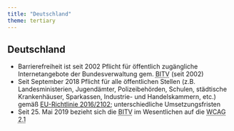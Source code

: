```yaml
---
title: "Deutschland"
theme: tertiary
---
```

## Deutschland

<ul>
<li>Barrierefreiheit ist seit 2002 Pflicht für öffentlich zugängliche Internetangebote der Bundesverwaltung gem. <abbr title="Barrierefreie Informationstechnik-Verordnung">BITV</abbr> (seit 2002)</li>
<li>Seit September 2018 Pflicht für alle öffentlichen Stellen (z.B. Landesministerien, Jugendämter, Polizeibehörden, Schulen, städtische Krankenhäuser, Sparkassen, Industrie- und Handelskammern, etc.) gemäß <a href="https://eur-lex.europa.eu/legal-content/DE/TXT/?uri=CELEX%3A32016L2102" target="_blank" rel="noreferrer">EU-Richtlinie 2016/2102</a>; unterschiedliche Umsetzungsfristen</li>
<li>Seit 25. Mai 2019 bezieht sich die <abbr title="Barrierefreie Informationstechnik-Verordnung">BITV</abbr> im Wesentlichen auf die <abbr
                                title="Web Content Accessibility Guidelines">WCAG 2.1</abbr></li>
</ul>
